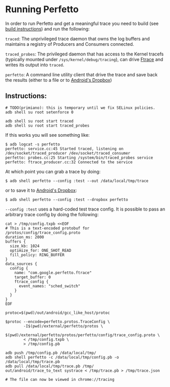 # Running Perfetto

In order to run Perfetto and get a meaningful trace you need to build
(see [build instructions](build_instructions.md)) and run the following:

`traced`: The unprivileged trace daemon that owns the log buffers and maintains
a registry of Producers and Consumers connected.

`traced_probes`: The privileged daemon that has access to the Kernel tracefs
(typically mounted under `/sys/kernel/debug/tracing`), can drive
[Ftrace](https://source.android.com/devices/tech/debug/ftrace) and writes its
output into `traced`.

`perfetto`: A command line utility client that drive the trace and save back
the results (either to a file or to [Android's Dropbox][dropbox])


## Instructions:
```
# TODO(primiano): this is temporary until we fix SELinux policies.
adb shell su root setenforce 0

adb shell su root start traced
adb shell su root start traced_probes
```

If this works you will see something like:

```
$ adb logcat -s perfetto
perfetto: service.cc:45 Started traced, listening on /dev/socket/traced_producer /dev/socket/traced_consumer
perfetto: probes.cc:25 Starting /system/bin/traced_probes service
perfetto: ftrace_producer.cc:32 Connected to the service
```

At which point you can grab a trace by doing:

```
$ adb shell perfetto --config :test --out /data/local/tmp/trace
```

or to save it to [Android's Dropbox][dropbox]:

```
$ adb shell perfetto --config :test --dropbox perfetto
```

`--config :test` uses a hard-coded test trace config. It is possible to pass
an arbitrary trace config by doing the following:
```
cat > /tmp/config.txpb <<EOF
# This is a text-encoded protobuf for /protos/config/trace_config.proto
duration_ms: 2000
buffers {
  size_kb: 1024
  optimize_for: ONE_SHOT_READ
  fill_policy: RING_BUFFER
}
data_sources {
  config {
    name: "com.google.perfetto.ftrace"
    target_buffer: 0
    ftrace_config {
      event_names: "sched_switch"
    }
  }
}
EOF

protoc=$(pwd)/out/android/gcc_like_host/protoc

$protoc --encode=perfetto.protos.TraceConfig \
        -I$(pwd)/external/perfetto/protos \
        $(pwd)/external/perfetto/protos/perfetto/config/trace_config.proto \
        < /tmp/config.txpb \
        > /tmp/config.pb

adb push /tmp/config.pb /data/local/tmp/
adb shell perfetto -c /data/local/tmp/config.pb -o /data/local/tmp/trace.pb
adb pull /data/local/tmp/trace.pb /tmp/
out/android/trace_to_text systrace < /tmp/trace.pb > /tmp/trace.json

# The file can now be viewed in chrome://tracing
```

[dropbox]: https://developer.android.com/reference/android/os/DropBoxManager.html
